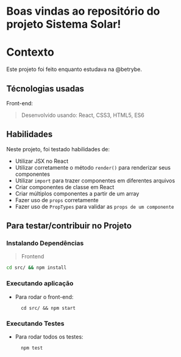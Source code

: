 # Boas vindas ao repositório do projeto Sistema Solar!
# Contexto
Este projeto foi feito enquanto estudava na @betrybe.

## Técnologias usadas

Front-end:
> Desenvolvido usando: React, CSS3, HTML5, ES6
## Habilidades

Neste projeto, foi testado habilidades de:

  - Utilizar JSX no React
  - Utilizar corretamente o método `render()` para renderizar seus componentes
  - Utilizar `import` para trazer componentes em diferentes arquivos
  - Criar componentes de classe em React
  - Criar múltiplos componentes a partir de um array
  - Fazer uso de `props` corretamente
  - Fazer uso de `PropTypes` para validar as `props de um componente`

## Para testar/contribuir no Projeto

### Instalando Dependências

> Frontend
```bash
cd src/ && npm install
``` 
### Executando aplicação

* Para rodar o front-end:

  ```
    cd src/ && npm start
  ```

### Executando Testes

* Para rodar todos os testes:

  ```
    npm test
  ```
